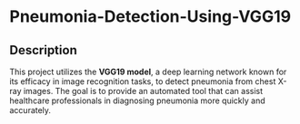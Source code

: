 # Pneumonia-Detection-Using-VGG19

## Description
This project utilizes the **VGG19 model**, a deep learning network known for its efficacy in image recognition tasks, to detect pneumonia from chest X-ray images. The goal is to provide an automated tool that can assist healthcare professionals in diagnosing pneumonia more quickly and accurately.
